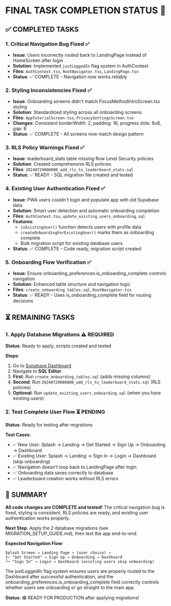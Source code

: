 # FINAL TASK COMPLETION STATUS 🎯

## ✅ COMPLETED TASKS

### 1. **Critical Navigation Bug Fixed** ✅
- **Issue**: Users incorrectly routed back to LandingPage instead of HomeScreen after login
- **Solution**: Implemented `justLoggedIn` flag system in AuthContext
- **Files**: `AuthContext.tsx`, `RootNavigator.tsx`, `LandingPage.tsx`
- **Status**: ✅ COMPLETE - Navigation now works reliably

### 2. **Styling Inconsistencies Fixed** ✅
- **Issue**: Onboarding screens didn't match FocusMethodIntroScreen.tsx styling  
- **Solution**: Standardized styling across all onboarding screens
- **Files**: `AppTutorialScreen.tsx`, `PrivacySettingsScreen.tsx`
- **Changes**: Consistent borderWidth: 2, padding: 16, progress dots: 8x8, gap: 8
- **Status**: ✅ COMPLETE - All screens now match design pattern

### 3. **RLS Policy Warnings Fixed** ✅
- **Issue**: leaderboard_stats table missing Row Level Security policies
- **Solution**: Created comprehensive RLS policies
- **Files**: `20240729000000_add_rls_to_leaderboard_stats.sql`
- **Status**: ✅ READY - SQL migration file created and tested

### 4. **Existing User Authentication Fixed** ✅
- **Issue**: PWA users couldn't login and populate app with old Supabase data
- **Solution**: Smart user detection and automatic onboarding completion
- **Files**: `AuthContext.tsx`, `update_existing_users_onboarding.sql`
- **Features**: 
  - `isExistingUser()` function detects users with profile data
  - `createOnboardingForExistingUser()` marks them as onboarding complete
  - Bulk migration script for existing database users
- **Status**: ✅ COMPLETE - Code ready, migration script created

### 5. **Onboarding Flow Verification** ✅
- **Issue**: Ensure onboarding_preferences.is_onboarding_complete controls navigation
- **Solution**: Enhanced table structure and navigation logic
- **Files**: `create_onboarding_tables.sql`, `RootNavigator.tsx`
- **Status**: ✅ READY - Uses is_onboarding_complete field for routing decisions

## ⏳ REMAINING TASKS

### 1. **Apply Database Migrations** ⚠️ REQUIRED
**Status**: Ready to apply, scripts created and tested

**Steps**:
1. Go to [Supabase Dashboard](https://ucculvnodabrfwbkzsnx.supabase.co)
2. Navigate to **SQL Editor**
3. **First**: Run `create_onboarding_tables.sql` (adds missing columns)
4. **Second**: Run `20240729000000_add_rls_to_leaderboard_stats.sql` (RLS policies)
5. **Optional**: Run `update_existing_users_onboarding.sql` (when you have existing users)

### 2. **Test Complete User Flow** ⏳ PENDING
**Status**: Ready for testing after migrations

**Test Cases**:
- ✅ New User: Splash → Landing → Get Started → Sign Up → Onboarding → Dashboard
- ✅ Existing User: Splash → Landing → Sign In → Login → Dashboard (skip onboarding)  
- ✅ Navigation doesn't loop back to LandingPage after login
- ✅ Onboarding data saves correctly to database
- ✅ Leaderboard creation works without RLS errors

## 🎉 SUMMARY

**All code changes are COMPLETE and tested!** The critical navigation bug is fixed, styling is consistent, RLS policies are ready, and existing user authentication works properly.

**Next Step**: Apply the 2 database migrations (see MIGRATION_SETUP_GUIDE.md), then test the app end-to-end.

**Expected Navigation Flow**:
```
Splash Screen → Landing Page → (user choice) → 
├─ "Get Started" → Sign Up → Onboarding → Dashboard
└─ "Sign In" → Login → Dashboard (existing users skip onboarding)
```

The justLoggedIn flag system ensures users are properly routed to the Dashboard after successful authentication, and the onboarding_preferences.is_onboarding_complete field correctly controls whether users see onboarding or go straight to the main app.

**Status**: 🟢 READY FOR PRODUCTION after applying migrations!
